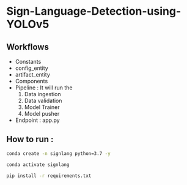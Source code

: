 # Sign-Language-Detection-using-YOLOv5

## Workflows
- Constants
- config_entity
- artifact_entity
- Components
- Pipeline : It will run the 
    1. Data ingestion
    2. Data validation
    3. Model Trainer
    4. Model pusher
- Endpoint : app.py


## How to run :

```bash
conda create -n signlang python=3.7 -y
```

```bash
conda activate signlang
```

```bash
pip install -r requirements.txt
```